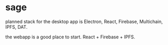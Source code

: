 # sage

planned stack  for the desktop app is Electron, React, Firebase, Multichain, IPFS, DAT.

the webapp is a good place to start. React + Firebase + IPFS. 

